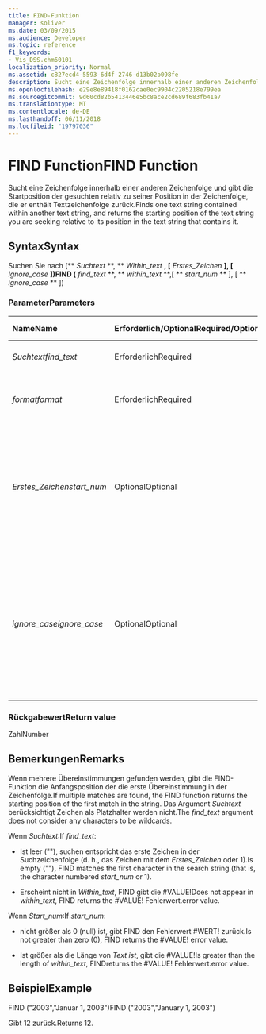```yaml
---
title: FIND-Funktion
manager: soliver
ms.date: 03/09/2015
ms.audience: Developer
ms.topic: reference
f1_keywords:
- Vis_DSS.chm60101
localization_priority: Normal
ms.assetid: c827ecd4-5593-6d4f-2746-d13b02b098fe
description: Sucht eine Zeichenfolge innerhalb einer anderen Zeichenfolge und gibt die Startposition der gesuchten relativ zu seiner Position in der Zeichenfolge, die er enthält Textzeichenfolge zurück.
ms.openlocfilehash: e29e8e89418f0162cae0ec9904c2205218e799ea
ms.sourcegitcommit: 9d60cd82b5413446e5bc8ace2cd689f683fb41a7
ms.translationtype: MT
ms.contentlocale: de-DE
ms.lasthandoff: 06/11/2018
ms.locfileid: "19797036"
---
```

# <a name="find-function"></a><span data-ttu-id="428fa-103">FIND Function</span><span class="sxs-lookup"><span data-stu-id="428fa-103">FIND Function</span></span>

<span data-ttu-id="428fa-104">Sucht eine Zeichenfolge innerhalb einer anderen Zeichenfolge und gibt die Startposition der gesuchten relativ zu seiner Position in der Zeichenfolge, die er enthält Textzeichenfolge zurück.</span><span class="sxs-lookup"><span data-stu-id="428fa-104">Finds one text string contained within another text string, and returns the starting position of the text string you are seeking relative to its position in the text string that contains it.</span></span>
  
## <a name="syntax"></a><span data-ttu-id="428fa-105">Syntax</span><span class="sxs-lookup"><span data-stu-id="428fa-105">Syntax</span></span>

<span data-ttu-id="428fa-106">Suchen Sie nach (** *Suchtext* **, ** *Within_text* **, [** *Erstes_Zeichen* **], [** *Ignore_case* **])</span><span class="sxs-lookup"><span data-stu-id="428fa-106">FIND (** *find_text* **, ** *within_text* **,[ ** *start_num* ** ], [ ** *ignore_case* ** ])</span></span> 
  
### <a name="parameters"></a><span data-ttu-id="428fa-107">Parameter</span><span class="sxs-lookup"><span data-stu-id="428fa-107">Parameters</span></span>

|<span data-ttu-id="428fa-108">**Name**</span><span class="sxs-lookup"><span data-stu-id="428fa-108">**Name**</span></span>|<span data-ttu-id="428fa-109">**Erforderlich/Optional**</span><span class="sxs-lookup"><span data-stu-id="428fa-109">**Required/Optional**</span></span>|<span data-ttu-id="428fa-110">**Datentyp**</span><span class="sxs-lookup"><span data-stu-id="428fa-110">**Data Type**</span></span>|<span data-ttu-id="428fa-111">**Beschreibung**</span><span class="sxs-lookup"><span data-stu-id="428fa-111">**Description**</span></span>|
|:-----|:-----|:-----|:-----|
| <span data-ttu-id="428fa-112">_Suchtext_</span><span class="sxs-lookup"><span data-stu-id="428fa-112">_find_text_</span></span> <br/> |<span data-ttu-id="428fa-113">Erforderlich</span><span class="sxs-lookup"><span data-stu-id="428fa-113">Required</span></span>  <br/> |<span data-ttu-id="428fa-114">**String**</span><span class="sxs-lookup"><span data-stu-id="428fa-114">**String**</span></span> <br/> |<span data-ttu-id="428fa-115">Die gesuchte Zeichenfolge.</span><span class="sxs-lookup"><span data-stu-id="428fa-115">The text string you want to find.</span></span>  <br/> |
| <span data-ttu-id="428fa-116">_format_</span><span class="sxs-lookup"><span data-stu-id="428fa-116">_format_</span></span> <br/> |<span data-ttu-id="428fa-117">Erforderlich</span><span class="sxs-lookup"><span data-stu-id="428fa-117">Required</span></span>  <br/> |<span data-ttu-id="428fa-118">**String**</span><span class="sxs-lookup"><span data-stu-id="428fa-118">**String**</span></span> <br/> |<span data-ttu-id="428fa-119">Die Zeichenfolge, die den gesuchten Text enthält.</span><span class="sxs-lookup"><span data-stu-id="428fa-119">The text string that contains the text you want to find.</span></span>  <br/> |
| <span data-ttu-id="428fa-120">_Erstes_Zeichen_</span><span class="sxs-lookup"><span data-stu-id="428fa-120">_start_num_</span></span> <br/> |<span data-ttu-id="428fa-121">Optional</span><span class="sxs-lookup"><span data-stu-id="428fa-121">Optional</span></span>  <br/> |<span data-ttu-id="428fa-122">**Nummer**</span><span class="sxs-lookup"><span data-stu-id="428fa-122">**Number**</span></span> <br/> |<span data-ttu-id="428fa-123">Das Zeichen, für die Suche zu starten.</span><span class="sxs-lookup"><span data-stu-id="428fa-123">The character at which to start the search.</span></span> <span data-ttu-id="428fa-124">Das erste Zeichen in _Within_text_ ist 1.</span><span class="sxs-lookup"><span data-stu-id="428fa-124">The first character in  _within_text_ is 1.</span></span> <span data-ttu-id="428fa-125">Wenn _Start_num_ nicht vorhanden ist, wird angenommen, 1 sein.</span><span class="sxs-lookup"><span data-stu-id="428fa-125">If  _start_num_ is missing, it is assumed to be 1.</span></span>  <br/> |
| <span data-ttu-id="428fa-126">_ignore_case_</span><span class="sxs-lookup"><span data-stu-id="428fa-126">_ignore_case_</span></span> <br/> |<span data-ttu-id="428fa-127">Optional</span><span class="sxs-lookup"><span data-stu-id="428fa-127">Optional</span></span>  <br/> |<span data-ttu-id="428fa-128">**Boolean**</span><span class="sxs-lookup"><span data-stu-id="428fa-128">**Boolean**</span></span> <br/> |<span data-ttu-id="428fa-p102">In der Standardeinstellung ist bei der FIND-Funktion Groß- und Kleinschreibung zu beachten. Wenn die Groß- und Kleinschreibung ignoriert werden soll, legen Sie für dieses Argument den Wert TRUE fest.</span><span class="sxs-lookup"><span data-stu-id="428fa-p102">By default, the FIND function is case-sensitive. If you want the FIND function to ignore case, set this argument to TRUE.</span></span>  <br/> |
   
### <a name="return-value"></a><span data-ttu-id="428fa-131">Rückgabewert</span><span class="sxs-lookup"><span data-stu-id="428fa-131">Return value</span></span>

<span data-ttu-id="428fa-132">Zahl</span><span class="sxs-lookup"><span data-stu-id="428fa-132">Number</span></span>
  
## <a name="remarks"></a><span data-ttu-id="428fa-133">Bemerkungen</span><span class="sxs-lookup"><span data-stu-id="428fa-133">Remarks</span></span>

<span data-ttu-id="428fa-134">Wenn mehrere Übereinstimmungen gefunden werden, gibt die FIND-Funktion die Anfangsposition der die erste Übereinstimmung in der Zeichenfolge.</span><span class="sxs-lookup"><span data-stu-id="428fa-134">If multiple matches are found, the FIND function returns the starting position of the first match in the string.</span></span> <span data-ttu-id="428fa-135">Das Argument _Suchtext_ berücksichtigt Zeichen als Platzhalter werden nicht.</span><span class="sxs-lookup"><span data-stu-id="428fa-135">The  _find_text_ argument does not consider any characters to be wildcards.</span></span> 
  
<span data-ttu-id="428fa-136">Wenn _Suchtext_:</span><span class="sxs-lookup"><span data-stu-id="428fa-136">If  _find_text_:</span></span>
  
-  <span data-ttu-id="428fa-137">Ist leer (""), suchen entspricht das erste Zeichen in der Suchzeichenfolge (d. h., das Zeichen mit dem _Erstes_Zeichen_ oder 1).</span><span class="sxs-lookup"><span data-stu-id="428fa-137">Is empty (""), FIND matches the first character in the search string (that is, the character numbered  _start_num_ or 1).</span></span> 
    
- <span data-ttu-id="428fa-138">Erscheint nicht in _Within_text_, FIND gibt die #VALUE!</span><span class="sxs-lookup"><span data-stu-id="428fa-138">Does not appear in  _within_text_, FIND returns the #VALUE!</span></span> <span data-ttu-id="428fa-139">Fehlerwert.</span><span class="sxs-lookup"><span data-stu-id="428fa-139">error value.</span></span> 
    
<span data-ttu-id="428fa-140">Wenn _Start_num_:</span><span class="sxs-lookup"><span data-stu-id="428fa-140">If  _start_num_:</span></span>
  
- <span data-ttu-id="428fa-p105">nicht größer als 0 (null) ist, gibt FIND den Fehlerwert #WERT! zurück.</span><span class="sxs-lookup"><span data-stu-id="428fa-p105">Is not greater than zero (0), FIND returns the #VALUE! error value.</span></span> 
    
- <span data-ttu-id="428fa-143">Ist größer als die Länge von _Text ist_, gibt die #VALUE!</span><span class="sxs-lookup"><span data-stu-id="428fa-143">Is greater than the length of  _within_text_, FINDreturns the #VALUE!</span></span> <span data-ttu-id="428fa-144">Fehlerwert.</span><span class="sxs-lookup"><span data-stu-id="428fa-144">error value.</span></span> 
    
## <a name="example"></a><span data-ttu-id="428fa-145">Beispiel</span><span class="sxs-lookup"><span data-stu-id="428fa-145">Example</span></span>

<span data-ttu-id="428fa-146">FIND ("2003","Januar 1, 2003")</span><span class="sxs-lookup"><span data-stu-id="428fa-146">FIND ("2003","January 1, 2003")</span></span> 
  
<span data-ttu-id="428fa-147">Gibt 12 zurück.</span><span class="sxs-lookup"><span data-stu-id="428fa-147">Returns 12.</span></span> 
  

